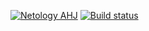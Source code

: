 [![Netology AHJ](https://github.com/MiXACT/DnD_Trello/actions/workflows/web.yml/badge.svg)](https://github.com/MiXACT/DnD_Trello/actions/workflows/web.yml)
[![Build status](https://ci.appveyor.com/api/projects/status/my00vcs0029ot87k?svg=true)](https://ci.appveyor.com/project/MiXACT/dnd-trello)